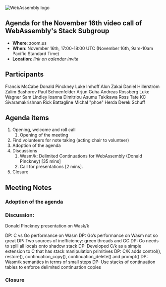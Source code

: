 ![WebAssembly logo](/images/WebAssembly.png)

## Agenda for the November 16th video call of WebAssembly's Stack Subgroup

- **Where**: zoom.us
- **When**: November 16th, 17:00-18:00 UTC (November 16th, 9am-10am Pacific Standard Time)
- **Location**: *link on calendar invite*


## Participants

Francis McCabe
Donald Pinckney
Luke Imhoff
Alon Zakai
Daniel Hillerström
Zalim Bashorov
Paul Schoenfelder
Arjun Guha
Andreas Rossberg
Luke Wagner
Sam Lindley
Ioanna Dimitriou
Asumu Takikawa
Ross Tate
KC Sivaramakrishnan
Rick Battagline
Michał "phoe" Herda
Derek Schuff


## Agenda items

1. Opening, welcome and roll call
    1. Opening of the meeting
1. Find volunteers for note taking (acting chair to volunteer)
1. Adoption of the agenda
1. Discussions
   1. Wasm/k: Delimited Continuations for WebAssembly (Donald Pinckney) [35 mins]
   1. Call for presentations [2 mins].
1. Closure

## Meeting Notes

### Adoption of the agenda

### Discussion:

Donald Pinckney presentation on Wask/k

DP: C vs Go performance on Wasm
DP: Go’s performance on Wasm not so great
DP: Two sources of inefficiency: green threads and GC
DP: Go needs to spill all locals onto shadow stack
DP: Developed C/k as a simple extension to C that has stack manipulation primitives
DP: C/K adds control(), restore(), continuation_copy(), continuation_delete() and prompt()
DP: Wasm/k semantics in terms of small steps
DP: Use stacks of continuation tables to enforce delimited continuation copies



### Closure

